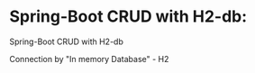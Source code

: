 # Spring-Boot CRUD with H2-db:
Spring-Boot CRUD with H2-db

Connection by "In memory Database" - H2 


